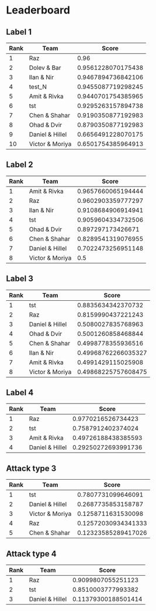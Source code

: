 # Leaderboard

## Label 1
| Rank | Team | Score |
|---|---|---|
|1|Raz|0.96|
|2|Dolev & Bar|0.9561228070175438|
|3|Ilan & Nir|0.9467894736842106|
|4|test_N|0.9455087719298245|
|5|Amit & Rivka|0.9440701754385965|
|6|tst|0.9295263157894738|
|7|Chen & Shahar|0.9190350877192983|
|8|Ohad & Dvir|0.8790350877192983|
|9|Daniel & Hillel|0.6656491228070175|
|10|Victor & Moriya|0.6501754385964913|


## Label 2
| Rank | Team | Score |
|---|---|---|
|1|Amit & Rivka|0.9657660065194444|
|2|Raz|0.9602903359777297|
|3|Ilan & Nir|0.9108684906914941|
|4|tst|0.9059604334732506|
|5|Ohad & Dvir|0.897297173426671|
|6|Chen & Shahar|0.8289541319076955|
|7|Daniel & Hillel|0.7022473256951148|
|8|Victor & Moriya|0.5|


## Label 3
| Rank | Team | Score |
|---|---|---|
|1|tst|0.8835634342370732|
|2|Raz|0.8159990437221243|
|3|Daniel & Hillel|0.5080027835768963|
|4|Ohad & Dvir|0.5001260858468844|
|5|Chen & Shahar|0.4998778355936516|
|6|Ilan & Nir|0.49968762266035327|
|7|Amit & Rivka|0.4991429115025908|
|8|Victor & Moriya|0.49868225757608475|


## Label 4
| Rank | Team | Score |
|---|---|---|
|1|Raz|0.9770216526734423|
|2|tst|0.7587912402374024|
|3|Amit & Rivka|0.49726188438385593|
|4|Daniel & Hillel|0.29250272693991736|


## Attack type 3
| Rank | Team | Score |
|---|---|---|
|1|tst|0.7807731099646091|
|2|Daniel & Hillel|0.2687735853158787|
|3|Victor & Moriya|0.1258711631530098|
|4|Raz|0.12572030934341333|
|5|Chen & Shahar|0.12323585289417026|


## Attack type 4
| Rank | Team | Score |
|---|---|---|
|1|Raz|0.9099807055251123|
|2|tst|0.8510003777993382|
|3|Daniel & Hillel|0.11379300188501414|



